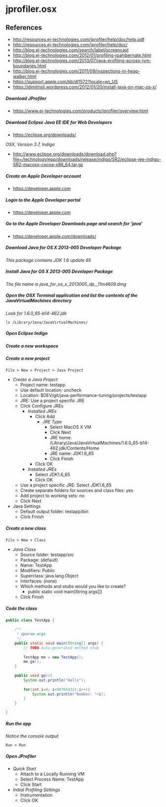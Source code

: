 # jprofiler.osx

## References
* http://resources.ej-technologies.com/jprofiler/help/doc/help.pdf
* http://resources.ej-technologies.com/jprofiler/help/doc/
* http://blog.ej-technologies.com/search/label/screencast
* http://blog.ej-technologies.com/2012/01/profiling-jpahibernate.html
* http://blog.ej-technologies.com/2013/07/java-profiling-across-jvm-boundaries.html
* http://blog.ej-technologies.com/2011/09/inspections-in-heap-walker.html
* https://support.apple.com/kb/dl1572?locale=en_US
* https://dimitrisli.wordpress.com/2012/01/20/install-java-on-mac-os-x/

##### Download JProfiler
* https://www.ej-technologies.com/products/jprofiler/overview.html

##### Download Eclipse Java EE IDE for Web Developers
* https://eclipse.org/downloads/  

*OSX, Version 3.7, Indigo*  
* http://www.eclipse.org/downloads/download.php?file=/technology/epp/downloads/release/indigo/SR2/eclipse-jee-indigo-SR2-macosx-cocoa-x86_64.tar.gz

##### Create an Apple Developer account
* https://developer.apple.com

##### Login to the Apple Developer portal
* https://developer.apple.com

##### Go to the Apple Developer Downloads page and search for 'java'
* https://developer.apple.com/downloads/

##### Download Java for OS X 2013-005 Developer Package
*This package contains JDK 1.6 update 65*

##### Install Java for OS X 2013-005 Developer Package
*The file name is java_for_os_x_2013005_dp__11m4609.dmg*

##### Open the OSX Terminal application and list the contents of the JavaVirtualMachines directory
*Look for 1.6.0_65-b14-462.jdk*
```
ls /Library/Java/JavaVirtualMachines/
```

##### Open Eclipse Indigo
##### Create a new workspace
##### Create a new project
```
File > New > Project > Java Project
```
* *Create a Java Project*
  * Project name: testapp
  * Use default location: uncheck
  * Location: $DEV/git/java-performance-tuning/projects/testapp
  * JRE: Use a project specific JRE 
  * Click Configure JREs
    * *Installed JREs*
      * Click Add
        * *JRE Type*
          * Select MacOS X VM 
          * Click Next
          * JRE home: /Library/Java/JavaVirtualMachines/1.6.0_65-b14-462.jdk/Contents/Home
          * JRE name: JDK1.6_65
          * Click Finish
      * Click OK
    * *Installed JREs*
      * Select JDK1.6_65
      * Click OK
  * Use a project specific JRE: Select JDK1.6_65
  * Create separate folders for sources and class files: yes
  * Add project to working sets: no
  * Click Next
* Java Settings
  * Default output folder: testapp/bin
  * Click Finish

##### Create a new class
```
File > New > Class
```
* *Java Class*
	* Source folder: testapp/src
	* Package: (default)
	* Name: TestApp
	* Modifiers: Public
	* Superclass: java.lang.Object
	* Interfaces: (none)
	* Which methods and stubs would you like to create?
		* public static void main(String args[])
	* Click Finish
##### Code the class
```java
public class TestApp {

	/**
	 * @param args
	 */
	public static void main(String[] args) {
		// TODO Auto-generated method stub
		
		TestApp me = new TestApp();
		me.go();
	}
	
	public void go(){
		System.out.println("Hello");
		
		for(int i=0; i<987654321;i++){
			System.out.println("Number: "+i);	
		}
	}

}
```
##### Run the app
*Notice the console output*
```
Run > Run
```

##### Open JProfiler
* *Quick Start*
	* Attach to a Locally Running VM 
	* Select Process Name: TestApp
	* Click Start
* *Initial Profiling Settings*
	* Instrumentation
	* Click OK
